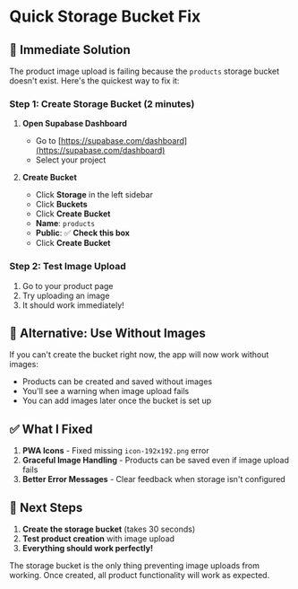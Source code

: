 # Quick Storage Bucket Fix

## 🚨 Immediate Solution

The product image upload is failing because the `products` storage bucket doesn't exist. Here's the quickest way to fix it:

### Step 1: Create Storage Bucket (2 minutes)

1. **Open Supabase Dashboard**
   - Go to [https://supabase.com/dashboard](https://supabase.com/dashboard)
   - Select your project

2. **Create Bucket**
   - Click **Storage** in the left sidebar
   - Click **Buckets**
   - Click **Create Bucket**
   - **Name**: `products`
   - **Public**: ✅ **Check this box**
   - Click **Create Bucket**

### Step 2: Test Image Upload

1. Go to your product page
2. Try uploading an image
3. It should work immediately!

## 🔧 Alternative: Use Without Images

If you can't create the bucket right now, the app will now work without images:

- Products can be created and saved without images
- You'll see a warning when image upload fails
- You can add images later once the bucket is set up

## ✅ What I Fixed

1. **PWA Icons** - Fixed missing `icon-192x192.png` error
2. **Graceful Image Handling** - Products can be saved even if image upload fails
3. **Better Error Messages** - Clear feedback when storage isn't configured

## 🎯 Next Steps

1. **Create the storage bucket** (takes 30 seconds)
2. **Test product creation** with image upload
3. **Everything should work perfectly!**

The storage bucket is the only thing preventing image uploads from working. Once created, all product functionality will work as expected.
